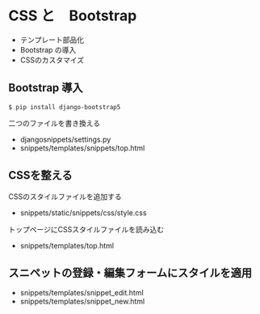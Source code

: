 # CSS と　Bootstrap

- テンプレート部品化
- Bootstrap の導入
- CSSのカスタマイズ


## Bootstrap 導入

```
$ pip install django-bootstrap5
```

二つのファイルを書き換える

- djangosnippets/settings.py
- snippets/templates/snippets/top.html


## CSSを整える

CSSのスタイルファイルを追加する

- snippets/static/snippets/css/style.css

トップページにCSSスタイルファイルを読み込む

- snippets/templates/top.html


## スニペットの登録・編集フォームにスタイルを適用

- snippets/templates/snippet_edit.html
- snippets/templates/snippet_new.html





